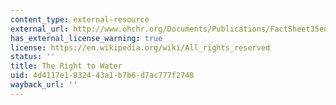```yaml
---
content_type: external-resource
external_url: http://www.ohchr.org/Documents/Publications/FactSheet35en.pdf
has_external_license_warning: true
license: https://en.wikipedia.org/wiki/All_rights_reserved
status: ''
title: The Right to Water
uid: 4d4117e1-8324-43a1-b7b6-d7ac777f2748
wayback_url: ''
---
```

